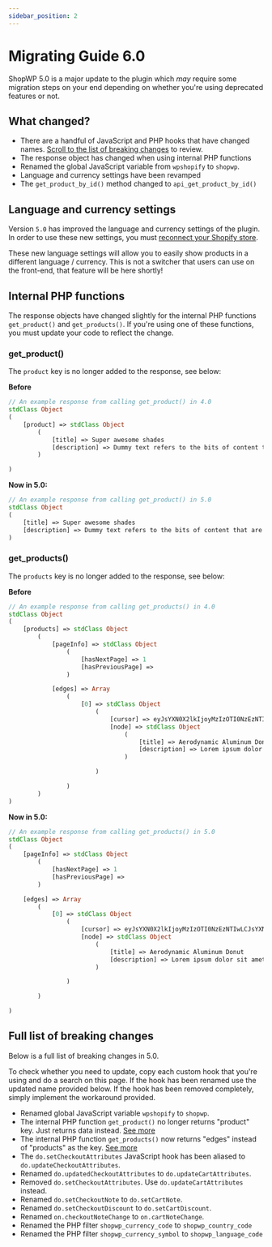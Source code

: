 ```yaml
---
sidebar_position: 2
---
```


# Migrating Guide 6.0

ShopWP 5.0 is a major update to the plugin which _may_ require some migration steps on your end depending on whether you're using deprecated features or not.

## What changed?

- There are a handful of JavaScript and PHP hooks that have changed names. [Scroll to the list of breaking changes](#full-list-of-breaking-changes) to review.
- The response object has changed when using internal PHP functions
- Renamed the global JavaScript variable from `wpshopify` to `shopwp`.
- Language and currency settings have been revamped
- The `get_product_by_id()` method changed to `api_get_product_by_id()`

## Language and currency settings

Version `5.0` has improved the language and currency settings of the plugin. In order to use these new settings, you must [reconnect your Shopify store](/getting-started/connecting).

These new language settings will allow you to easily show products in a different language / currency. This is not a switcher that users can use on the front-end, that feature will be here shortly!

## Internal PHP functions

The response objects have changed slightly for the internal PHP functions `get_product()` and `get_products()`. If you're using one of these functions, you must update your code to reflect the change.

### get_product()

The `product` key is no longer added to the response, see below:

**Before**

```php
// An example response from calling get_product() in 4.0
stdClass Object
(
    [product] => stdClass Object
        (
            [title] => Super awesome shades
            [description] => Dummy text refers to the bits of content that are used to ...
        )

)
```

**Now in 5.0:**

```php
// An example response from calling get_product() in 5.0
stdClass Object
(
    [title] => Super awesome shades
    [description] => Dummy text refers to the bits of content that are used to ...
)
```

### get_products()

The `products` key is no longer added to the response, see below:

**Before**

```php
// An example response from calling get_products() in 4.0
stdClass Object
(
    [products] => stdClass Object
        (
            [pageInfo] => stdClass Object
                (
                    [hasNextPage] => 1
                    [hasPreviousPage] =>
                )

            [edges] => Array
                (
                    [0] => stdClass Object
                        (
                            [cursor] => eyJsYXN0X2lkIjoyMzIzOTI0NzEzNTIwLCJsYXN0X3ZhbHVlIjoiYWVyb2R5bmFtaWMgYWx1bWludW0gZG9udXQifQ==
                            [node] => stdClass Object
                                (
                                    [title] => Aerodynamic Aluminum Donut
                                    [description] => Lorem ipsum dolor sit amet, consectetur adipiscing elit ...
                                )

                        )

                )
        )
)
```

**Now in 5.0:**

```php
// An example response from calling get_products() in 5.0
stdClass Object
(
    [pageInfo] => stdClass Object
        (
            [hasNextPage] => 1
            [hasPreviousPage] =>
        )

    [edges] => Array
        (
            [0] => stdClass Object
                (
                    [cursor] => eyJsYXN0X2lkIjoyMzIzOTI0NzEzNTIwLCJsYXN0X3ZhbHVlIjoiYWVyb2R5bmFtaWMgYWx1bWludW0gZG9udXQifQ==
                    [node] => stdClass Object
                        (
                            [title] => Aerodynamic Aluminum Donut
                            [description] => Lorem ipsum dolor sit amet, consectetur adipiscing elit ...
                        )

                )

        )

)
```

## Full list of breaking changes

Below is a full list of breaking changes in 5.0.

To check whether you need to update, copy each custom hook that you're using and do a search on this page. If the hook has been renamed use the updated name provided below. If the hook has been removed completely, simply implement the workaround provided.

- Renamed global JavaScript variable `wpshopify` to `shopwp`.
- The internal PHP function `get_product()` no longer returns "product" key. Just returns data instead. [See more](#get_product)
- The internal PHP function `get_products()` now returns "edges" instead of "products" as the key. [See more](#get_products)
- The `do.setCheckoutAttributes` JavaScript hook has been aliased to `do.updateCheckoutAttributes`.
- Renamed `do.updatedCheckoutAttributes` to `do.updateCartAttributes`.
- Removed `do.setCheckoutAttributes`. Use `do.updateCartAttributes` instead.
- Renamed `do.setCheckoutNote` to `do.setCartNote`.
- Renamed `do.setCheckoutDiscount` to `do.setCartDiscount`.
- Renamed `on.checkoutNoteChange` to `on.cartNoteChange`.
- Renamed the PHP filter `shopwp_currency_code` to `shopwp_country_code`
- Renamed the PHP filter `shopwp_currency_symbol` to `shopwp_language_code`
